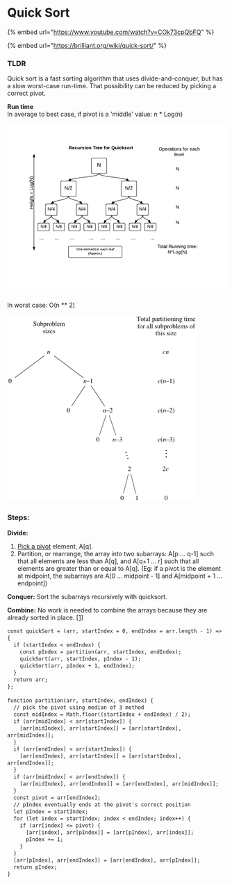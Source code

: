 # Quick Sort

{% embed url="https://www.youtube.com/watch?v=COk73cpQbFQ" %}

{% embed url="https://brilliant.org/wiki/quick-sort/" %}

### TLDR

Quick sort is a fast sorting algorithm that uses divide-and-conquer, but has a slow worst-case run-time. That possibility can be reduced by picking a correct pivot.

**Run time**  
In average to best case, if pivot is a 'middle' value: n \* Log\(n\)

![](../../../.gitbook/assets/image%20%2839%29.png)

In worst case: O\(n \*\* 2\)

![](../../../.gitbook/assets/image%20%2847%29.png)

### Steps:

**Divide:**

1. [Pick a pivot](https://brilliant.org/wiki/quick-sort/#choosing-a-pivot) element, A\[q\].
2. Partition, or rearrange, the array into two subarrays: A\[p ... q-1\] such that all elements are less than A\[q\], and A\[q+1 … r\] such that all elements are greater than or equal to A\[q\]. \(Eg: if a pivot is the element at midpoint, the subarrays are A\[0 ... midpoint - 1\] and A\[midpoint + 1 ... endpoint\]\)

**Conquer:** Sort the subarrays recursively with quicksort.

**Combine:** No work is needed to combine the arrays because they are already sorted in place. [\[1\]](https://brilliant.org/wiki/quick-sort/#citation-1)



```text
const quickSort = (arr, startIndex = 0, endIndex = arr.length - 1) => {
  if (startIndex < endIndex) {
    const pIndex = partition(arr, startIndex, endIndex);
    quickSort(arr, startIndex, pIndex - 1);
    quickSort(arr, pIndex + 1, endIndex);
  }
  return arr;
};

function partition(arr, startIndex, endIndex) {
  // pick the pivot using median of 3 method
  const midIndex = Math.floor((startIndex + endIndex) / 2);
  if (arr[midIndex] < arr[startIndex]) {
    [arr[midIndex], arr[startIndex]] = [arr[startIndex], arr[midIndex]];
  }
  if (arr[endIndex] < arr[startIndex]) {
    [arr[endIndex], arr[startIndex]] = [arr[startIndex], arr[endIndex]];
  }
  if (arr[midIndex] < arr[endIndex]) {
    [arr[midIndex], arr[endIndex]] = [arr[endIndex], arr[midIndex]];
  }
  const pivot = arr[endIndex];
  // pIndex eventually ends at the pivot's correct position
  let pIndex = startIndex;
  for (let index = startIndex; index < endIndex; index++) {
    if (arr[index] <= pivot) {
      [arr[index], arr[pIndex]] = [arr[pIndex], arr[index]];
      pIndex += 1;
    }
  }
  [arr[pIndex], arr[endIndex]] = [arr[endIndex], arr[pIndex]];
  return pIndex;
}
```

